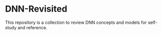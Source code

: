 # DNN-Revisited
This repository is a collection to review DNN concepts and models for self-study and reference.
